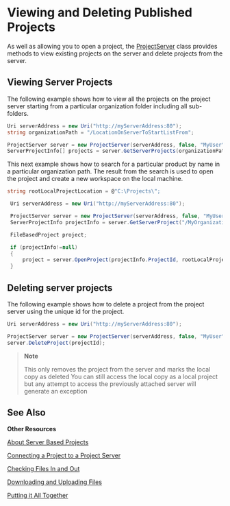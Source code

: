 Viewing and Deleting Published Projects
==

As well as allowing you to open a project, the [ProjectServer](../../../api/projectautomation/Sdl.ProjectAutomation.FileBased.ProjectServer.yml) class provides methods to view existing projects on the server and delete projects from the server.

Viewing Server Projects
--

The following example shows how to view all the projects on the project server starting from a particular organization folder including all sub-folders.

```cs
Uri serverAddress = new Uri("http://myServerAddress:80");
string organizationPath = "/LocationOnServerToStartListFrom";

ProjectServer server = new ProjectServer(serverAddress, false, "MyUser", "MyPassword");
ServerProjectInfo[] projects = server.GetServerProjects(organizationPath, true, false);
```
This next example shows how to search for a particular product by name in a particular organization path. The result from the search is used to open the project and create a new workspace on the local machine.

```cs
string rootLocalProjectLocation = @"C:\Projects\";

 Uri serverAddress = new Uri("http://myServerAddress:80");

 ProjectServer server = new ProjectServer(serverAddress, false, "MyUser", "MyPassword");
 ServerProjectInfo projectInfo = server.GetServerProject("/MyOrganizationName/MyProjectName");

 FileBasedProject project;

 if (projectInfo!=null)
 {
     project = server.OpenProject(projectInfo.ProjectId, rootLocalProjectLocation + projectInfo.Name);
 }
```

Deleting server projects
--

The following example shows how to delete a project from the project server using the unique id for the project.

```cs
Uri serverAddress = new Uri("http://myServerAddress:80");

ProjectServer server = new ProjectServer(serverAddress, false, "MyUser", "MyPassword");
server.DeleteProject(projectId);
```

>**Note**
>
>This only removes the project from the server and marks the local copy as deleted You can still access the local copy as a local project but any attempt to access the previously attached server will generate an exception

See Also
--

**Other Resources**

[About Server Based Projects](..\about_server_based_projects.md)

[Connecting a Project to a Project Server](connecting_a_project_to_a_project_server.md)

[Checking Files In and Out](checking_files_in_and_out.md)

[Downloading and Uploading Files](downloading_and_uploading_files.md)

[Putting it All Together](putting_it_all_together.md)